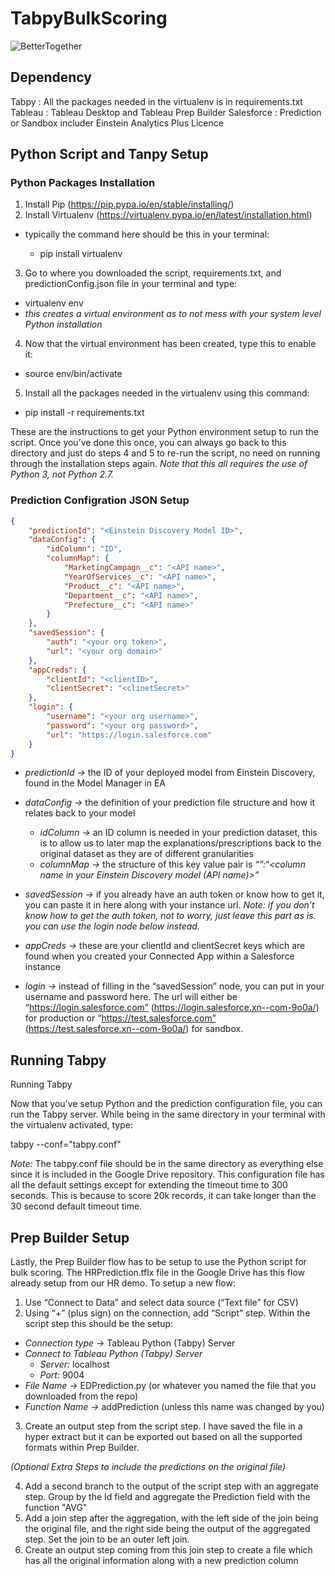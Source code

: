 # TabpyBulkScoring
![BetterTogether](https://user-images.githubusercontent.com/39613850/117524151-46877f00-aff7-11eb-891f-fbb021546ae3.gif)



## Dependency
Tabpy : All the packages needed in the virtualenv is in requirements.txt
Tableau : Tableau Desktop and Tableau Prep Builder
Salesforce : Prediction or Sandbox includer Einstein Analytics Plus Licence

## Python Script and Tanpy Setup
### Python Packages Installation
1) Install Pip (https://pip.pypa.io/en/stable/installing/)
2) Install Virtualenv (https://virtualenv.pypa.io/en/latest/installation.html)

* typically the command here should be this in your terminal:

    * pip install virtualenv

3) Go to where you downloaded the script, requirements.txt, and predictionConfig.json file in your terminal and type:

* virtualenv env
* *this creates a virtual environment as to not mess with your system level Python installation*

4) Now that the virtual environment has been created, type this to enable it:

* source env/bin/activate

5) Install all the packages needed in the virtualenv using this command:

* pip install -r requirements.txt

These are the instructions to get your Python environment setup to run the script. Once you’ve done this once, you can always go back to this directory and just do steps 4 and 5 to re-run the script, no need on running through the installation steps again. *Note that this all requires the use of Python 3, not Python 2.7.*

### Prediction Configration JSON Setup

```predictionConfig.json
{
    "predictionId": "<Einstein Discovery Model ID>",
    "dataConfig": {
        "idColumn": "ID",
        "columnMap": {
            "MarketingCampagn__c": "<API name>",
            "YearOfServices__c": "<API name>",
            "Product__c": "<API name>",
            "Department__c": "<API name>",
            "Prefecture__c": "<API name>"
        }
    },
    "savedSession": {
        "auth": "<your org token>",
        "url": "<your org domain>"
    },
    "appCreds": {
        "clientId": "<clientID>",
        "clientSecret": "<clinetSecret>"
    },
    "login": {
        "username": "<your org username>",
        "password": "<your org password>",
        "url": "https://login.salesforce.com"
    }
}

```


* *predictionId →* the ID of your deployed model from Einstein Discovery, found in the Model Manager in EA
* *dataConfig →* the definition of your prediction file structure and how it relates back to your model
    * *idColumn →* an ID column is needed in your prediction dataset, this is to allow us to later map the explanations/prescriptions back to the original dataset as they are of different granularities
    * *columnMap →* the structure of this key value pair is *“<column name in predictions dataset>”:“<column name in your Einstein Discovery model (API name)>”*


* *savedSession →* if you already have an auth token or know how to get it, you can paste it in here along with your instance url. *Note: if you don’t know how to get the auth token, not to worry, just leave this part as is. you can use the login node below instead.*
* *appCreds →* these are your clientId and clientSecret keys which are found when you created your Connected App within a Salesforce instance
* *login →* instead of filling in the “savedSession” node, you can put in your username and password here. The url will either be “https://login.salesforce.com” (https://login.salesforce.xn--com-9o0a/) for production or “https://test.salesforce.com” (https://test.salesforce.xn--com-9o0a/) for sandbox. 

## Running Tabpy
Running Tabpy

Now that you’ve setup Python and the prediction configuration file, you can run the Tabpy server. While being in the same directory in your terminal with the virtualenv activated, type:

tabpy --conf="tabpy.conf"

*Note:* The tabpy.conf file should be in the same directory as everything else since it is included in the Google Drive repository. This configuration file has all the default settings except for extending the timeout time to 300 seconds. This is because to score 20k records, it can take longer than the 30 second default timeout time. 

## Prep Builder Setup
Lastly, the Prep Builder flow has to be setup to use the Python script for bulk scoring. The HRPrediction.tflx file in the Google Drive has this flow already setup from our HR demo. To setup a new flow:

1) Use “Connect to Data” and select data source (“Text file” for CSV)
2) Using “+” (plus sign) on the connection, add “Script” step. Within the script step this should be the setup:

* *Connection type →* Tableau Python (Tabpy) Server
* *Connect to Tableau Python (Tabpy) Server*
    * *Server:* localhost
    * *Port:* 9004
* *File Name →* EDPrediction.py (or whatever you named the file that you downloaded from the repo)
* *Function Name →* addPrediction (unless this name was changed by you)

3) Create an output step from the script step. I have saved the file in a hyper extract but it can be exported out based on all the supported formats within Prep Builder.

*(Optional Extra Steps to include the predictions on the original file)*

4) Add a second branch to the output of the script step with an aggregate step. Group by the Id field and aggregate the Prediction field with the function "AVG"
6) Add a join step after the aggregation, with the left side of the join being the original file, and the right side being the output of the aggregated step. Set the join to be an outer left join.
7) Create an output step coming from this join step to create a file which has all the original information along with a new prediction column
